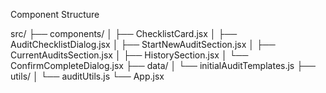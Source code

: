 Component Structure
 
src/
├── components/
│   ├── ChecklistCard.jsx
│   ├── AuditChecklistDialog.jsx
│   ├── StartNewAuditSection.jsx
│   ├── CurrentAuditsSection.jsx
│   ├── HistorySection.jsx
│   └── ConfirmCompleteDialog.jsx
├── data/
│   └── initialAuditTemplates.js
├── utils/
│   └── auditUtils.js
└── App.jsx